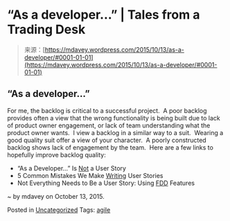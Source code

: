 <!--yml
category: 未分类
date: 2024-05-18 05:39:25
-->

# “As a developer…” | Tales from a Trading Desk

> 来源：[https://mdavey.wordpress.com/2015/10/13/as-a-developer/#0001-01-01](https://mdavey.wordpress.com/2015/10/13/as-a-developer/#0001-01-01)

## “As a developer…”

For me, the backlog is critical to a successful project.  A poor backlog provides often a view that the wrong functionality is being built due to lack of product owner engagement, or lack of team understanding what the product owner wants.  I view a backlog in a similar way to a suit.  Wearing a good quality suit offer a view of your character.  A poorly constructed backlog shows lack of engagement by the team.  Here are a few links to hopefully improve backlog quality:

*   “As a Developer…” Is [Not](https://www.industriallogic.com/blog/as-a-developer-is-not-a-user-story/) a User Story
*   5 Common Mistakes We Make [Writing](https://www.scrumalliance.org/community/articles/2011/august/5-common-mistakes-we-make-writing-user-stories) User Stories
*   Not Everything Needs to Be a User Story: Using [FDD](https://www.mountaingoatsoftware.com/blog/not-everything-needs-to-be-a-user-story-using-fdd-features) Features

~ by mdavey on October 13, 2015.

Posted in [Uncategorized](https://mdavey.wordpress.com/category/uncategorized/)
Tags: [agile](https://mdavey.wordpress.com/tag/agile-2/)